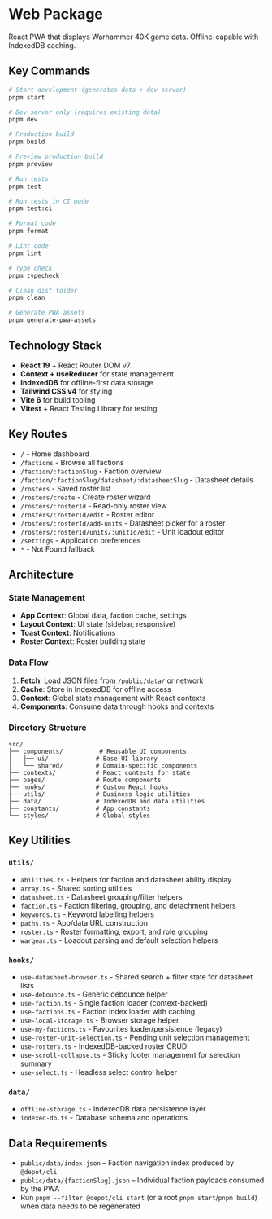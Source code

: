 # Web Package

React PWA that displays Warhammer 40K game data. Offline-capable with IndexedDB caching.

## Key Commands

```bash
# Start development (generates data + dev server)
pnpm start

# Dev server only (requires existing data)
pnpm dev

# Production build
pnpm build

# Preview production build
pnpm preview

# Run tests
pnpm test

# Run tests in CI mode
pnpm test:ci

# Format code
pnpm format

# Lint code
pnpm lint

# Type check
pnpm typecheck

# Clean dist folder
pnpm clean

# Generate PWA assets
pnpm generate-pwa-assets
```

## Technology Stack

- **React 19** + React Router DOM v7
- **Context + useReducer** for state management
- **IndexedDB** for offline-first data storage
- **Tailwind CSS v4** for styling
- **Vite 6** for build tooling
- **Vitest** + React Testing Library for testing

## Key Routes

- `/` - Home dashboard
- `/factions` - Browse all factions
- `/faction/:factionSlug` - Faction overview
- `/faction/:factionSlug/datasheet/:datasheetSlug` - Datasheet details
- `/rosters` - Saved roster list
- `/rosters/create` - Create roster wizard
- `/rosters/:rosterId` - Read-only roster view
- `/rosters/:rosterId/edit` - Roster editor
- `/rosters/:rosterId/add-units` - Datasheet picker for a roster
- `/rosters/:rosterId/units/:unitId/edit` - Unit loadout editor
- `/settings` - Application preferences
- `*` - Not Found fallback

## Architecture

### State Management
- **App Context**: Global data, faction cache, settings
- **Layout Context**: UI state (sidebar, responsive)
- **Toast Context**: Notifications
- **Roster Context**: Roster building state

### Data Flow
1. **Fetch**: Load JSON files from `/public/data/` or network
2. **Cache**: Store in IndexedDB for offline access
3. **Context**: Global state management with React contexts
4. **Components**: Consume data through hooks and contexts

### Directory Structure
```
src/
├── components/          # Reusable UI components
│   ├── ui/             # Base UI library
│   └── shared/         # Domain-specific components
├── contexts/           # React contexts for state
├── pages/              # Route components
├── hooks/              # Custom React hooks
├── utils/              # Business logic utilities
├── data/               # IndexedDB and data utilities
├── constants/          # App constants
└── styles/             # Global styles
```

## Key Utilities

### `utils/`
- `abilities.ts` - Helpers for faction and datasheet ability display
- `array.ts` - Shared sorting utilities
- `datasheet.ts` - Datasheet grouping/filter helpers
- `faction.ts` - Faction filtering, grouping, and detachment helpers
- `keywords.ts` - Keyword labelling helpers
- `paths.ts` - App/data URL construction
- `roster.ts` - Roster formatting, export, and role grouping
- `wargear.ts` - Loadout parsing and default selection helpers

### `hooks/`
- `use-datasheet-browser.ts` - Shared search + filter state for datasheet lists
- `use-debounce.ts` - Generic debounce helper
- `use-faction.ts` - Single faction loader (context-backed)
- `use-factions.ts` - Faction index loader with caching
- `use-local-storage.ts` - Browser storage helper
- `use-my-factions.ts` - Favourites loader/persistence (legacy)
- `use-roster-unit-selection.ts` - Pending unit selection management
- `use-rosters.ts` - IndexedDB-backed roster CRUD
- `use-scroll-collapse.ts` - Sticky footer management for selection summary
- `use-select.ts` - Headless select control helper

### `data/`
- `offline-storage.ts` - IndexedDB data persistence layer
- `indexed-db.ts` - Database schema and operations

## Data Requirements

- `public/data/index.json` – Faction navigation index produced by `@depot/cli`
- `public/data/{factionSlug}.json` – Individual faction payloads consumed by the PWA
- Run `pnpm --filter @depot/cli start` (or a root `pnpm start`/`pnpm build`) when data needs to be regenerated
